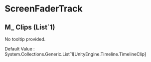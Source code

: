 # ScreenFaderTrack

## M_ Clips (List`1)

No tooltip provided.

Default Value     : System.Collections.Generic.List`1[UnityEngine.Timeline.TimelineClip]

